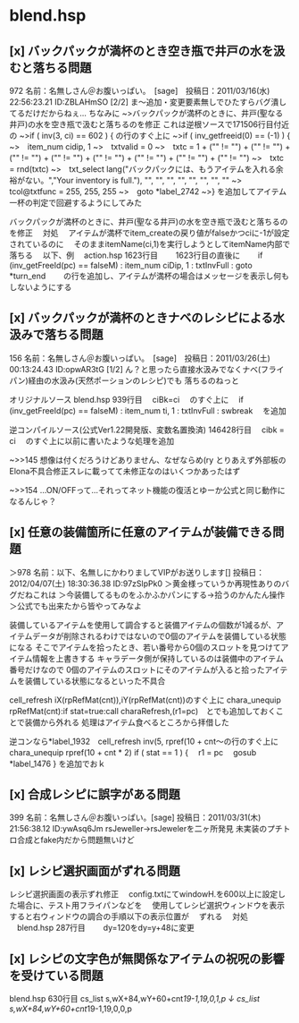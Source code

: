 # blend.hsp


## [x] バックパックが満杯のとき空き瓶で井戸の水を汲むと落ちる問題
972 名前：名無しさん＠お腹いっぱい。　[sage]　投稿日：2011/03/16(水) 22:56:23.21 ID:ZBLAHmSO [2/2]
ま～追加・変更要素無しでひたすらバグ潰してるだけだからねぇ…
ちなみに
~>バックパックが満杯のときに、井戸(聖なる井戸)の水を空き瓶で汲むと落ちるのを修正
これは逆根ソースで171506行目付近の
~>if ( inv(3, ci) == 602 ) {
の行のすぐ上に
~>if ( inv_getfreeid(0) == (-1) ) {
~>　item_num cidip, 1
~>　txtvalid = 0
~>　txtc = 1 + ("" != "") + ("" != "") + ("" != "") + ("" != "") + ("" != "") + ("" != "") + ("" != "") + ("" != "")
~>　txtc = rnd(txtc)
~>　txt_select lang("バックパックには、もうアイテムを入れる余裕がない。","Your inventory is full."), "", "", "", "", "", "", "", ""
~>　tcol@txtfunc = 255, 255, 255
~>　goto *label_2742
~>}
を追加してアイテム一杯の判定で回避するようにしてみた


バックパックが満杯のときに、井戸(聖なる井戸)の水を空き瓶で汲むと落ちるのを修正
　対処
　アイテムが満杯でitem_createの戻り値がfalseかつciに-1が設定されているのに
　そのままitemName(ci,1)を実行しようとしてitemName内部で落ちる
　以下、例
　action.hsp 1623行目
　　1623行目の直後に
　　if (inv_getFreeId(pc) == falseM) : item_num ciDip, 1 : txtInvFull : goto *turn_end
　　の行を追加し、アイテムが満杯の場合はメッセージを表示し何もしないようにする

## [x] バックパックが満杯のときナベのレシピによる水汲みで落ちる問題
156 名前：名無しさん＠お腹いっぱい。　[sage]　投稿日：2011/03/26(土) 00:13:24.43 ID:opwAR3tG [1/2]
ん？と思ったら直接水汲みでなくナベ(フライパン)経由の水汲み(天然ポーションのレシピ)でも
落ちるのねっと

オリジナルソース
blend.hsp 939行目
　ciBk=ci
　のすぐ上に
　if (inv_getFreeId(pc) == falseM) : item_num ti, 1 : txtInvFull : swbreak
　を追加

逆コンパイルソース(公式Ver1.22開発版、変数名置換済)
146428行目
　cibk = ci
　のすぐ上に以前に書いたような処理を追加

~>>145
想像は付くだろうけどありません、なぜならめ(ry
とりあえず外部板のElona不具合修正スレに載ってて未修正なのはいくつかあったはず

~>>154
…ON/OFFって…それってネット機能の復活とゆーか公式と同じ動作になるんじゃ？

## [x] 任意の装備箇所に任意のアイテムが装備できる問題
＞978 名前：以下、名無しにかわりましてVIPがお送りします[] 投稿日：2012/04/07(土) 18:30:36.38 ID:97zSlpPk0
＞黄金様っていうか再現性ありのバグだねこれは
＞今装備してるものをふかふかパンにする→拾うのかんたん操作
＞公式でも出来たから皆やってみなよ

装備しているアイテムを使用して調合すると装備アイテムの個数が1減るが、アイテムデータが削除されるわけではないので0個のアイテムを装備している状態になる
そこでアイテムを拾ったとき、若い番号から0個のスロットを見つけてアイテム情報を上書きする
キャラデータ側が保持しているのは装備中のアイテム番号だけなので
0個のアイテムのスロットにそのアイテムが入ると拾ったアイテムを装備している状態になるといった不具合

cell_refresh iX(rpRefMat(cnt)),iY(rpRefMat(cnt))のすぐ上に
chara_unequip rpRefMat(cnt):if stat=true:call charaRefresh,(r1=pc)　とでも追加しておくことで装備から外れる
処理はアイテム食べるところから拝借した

逆コンなら*label_1932　cell_refresh inv(5, rpref(10 + cnt～の行のすぐ上に
chara_unequip rpref(10 + cnt * 2)
if ( stat == 1 ) {
　r1 = pc
　gosub *label_1476
}
を追加でおｋ

## [x] 合成レシピに誤字がある問題
399 名前：名無しさん＠お腹いっぱい。[sage] 投稿日：2011/03/31(木) 21:56:38.12 ID:ywAsq6Jm
rsJeweller→rsJewelerを二ヶ所発見
未実装のプチトロ合成とfake内だから問題無いけど

## [x] レシピ選択画面がずれる問題
レシピ選択画面の表示ずれ修正
　config.txtにてwindowH.を600以上に設定した場合に、テスト用フライパンなどを
　使用してレシピ選択ウィンドウを表示すると右ウィンドウの調合の手順以下の表示位置が
　ずれる
　対処
　blend.hsp 287行目
　　dy=120をdy=y+48に変更

## [x] レシピの文字色が無関係なアイテムの祝呪の影響を受けている問題

blend.hsp 630行目
  cs_list s,wX+84,wY+60+cnt*19-1,19,0,1,p
↓
  cs_list s,wX+84,wY+60+cnt*19-1,19,0,0,p

